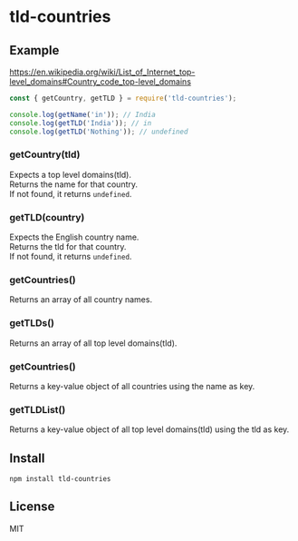 # tld-countries

## Example
https://en.wikipedia.org/wiki/List_of_Internet_top-level_domains#Country_code_top-level_domains

``` js
const { getCountry, getTLD } = require('tld-countries');

console.log(getName('in')); // India
console.log(getTLD('India')); // in
console.log(getTLD('Nothing')); // undefined
```

### getCountry(tld)

Expects a top level domains(tld).  
Returns the name for that country.  
If not found, it returns `undefined`.  

### getTLD(country)

Expects the English country name.  
Returns the tld for that country.  
If not found, it returns `undefined`.  

### getCountries()

Returns an array of all country names.

### getTLDs()

Returns an array of all top level domains(tld).

### getCountries()

Returns a key-value object of all countries using the name as key.

### getTLDList()

Returns a key-value object of all top level domains(tld) using the tld as key.

## Install

``` cli
npm install tld-countries
```

## License

MIT
